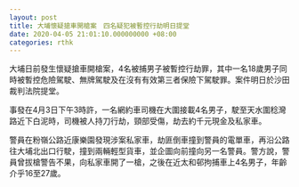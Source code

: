 ```yaml
---
layout: post
title: 大埔懷疑搶車開槍案　四名疑犯被暫控行劫明日提堂
date: 2020-04-05 21:01:10.000000000 +08:00
categories: rthk
---
```


大埔日前發生懷疑搶車開槍案，4名被捕男子被暫控行劫罪，其中一名18歲男子同時被暫控危險駕駛、無牌駕駛及在沒有有效第三者保險下駕駛罪。案件明日於沙田裁判法院提堂。

事發在4月3日下午3時許，一名網約車司機在大圍接載4名男子，駛至天水圍稔灣路近下白泥時，司機被人持刀行劫，頸部受傷，劫去約千元現金及私家車。

警員在粉嶺公路近康樂園發現涉案私家車，劫匪倒車撞到警員的電單車，再沿公路往大埔北出口行駛，撞到兩輛輕型貨車，並企圖向前撞向另一名警員。警方說，警員曾拔槍警告不果，向私家車開了一槍，之後在近太和邨拘捕車上4名男子，年齡介乎16至27歲。
